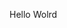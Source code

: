 Hello Wolrd


















































































































































































































































































































































































































































































































































































































































































































































































































































































































































































































